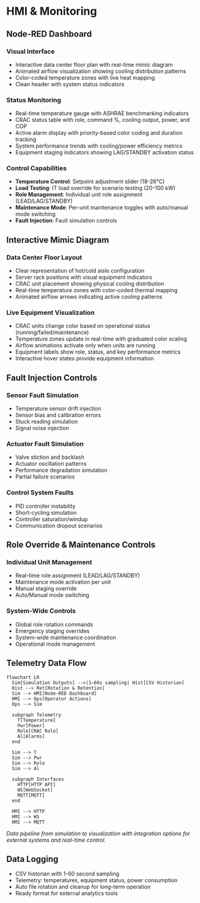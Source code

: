 # HMI & Monitoring

## Node-RED Dashboard

### Visual Interface
- Interactive data center floor plan with real-time mimic diagram
- Animated airflow visualization showing cooling distribution patterns
- Color-coded temperature zones with live heat mapping
- Clean header with system status indicators

### Status Monitoring
- Real-time temperature gauge with ASHRAE benchmarking indicators
- CRAC status table with role, command %, cooling output, power, and COP
- Active alarm display with priority-based color coding and duration tracking
- System performance trends with cooling/power efficiency metrics
- Equipment staging indicators showing LAG/STANDBY activation status

### Control Capabilities
- **Temperature Control**: Setpoint adjustment slider (18-26°C)
- **Load Testing**: IT load override for scenario testing (20-100 kW)
- **Role Management**: Individual unit role assignment (LEAD/LAG/STANDBY)
- **Maintenance Mode**: Per-unit maintenance toggles with auto/manual mode switching
- **Fault Injection**: Fault simulation controls

## Interactive Mimic Diagram

### Data Center Floor Layout
- Clear representation of hot/cold aisle configuration
- Server rack positions with visual equipment indicators
- CRAC unit placement showing physical cooling distribution
- Real-time temperature zones with color-coded thermal mapping
- Animated airflow arrows indicating active cooling patterns

### Live Equipment Visualization
- CRAC units change color based on operational status (running/failed/maintenance)
- Temperature zones update in real-time with graduated color scaling
- Airflow animations activate only when units are running
- Equipment labels show role, status, and key performance metrics
- Interactive hover states provide equipment information

## Fault Injection Controls

### Sensor Fault Simulation
- Temperature sensor drift injection
- Sensor bias and calibration errors
- Stuck reading simulation
- Signal noise injection

### Actuator Fault Simulation
- Valve stiction and backlash
- Actuator oscillation patterns
- Performance degradation simulation
- Partial failure scenarios

### Control System Faults
- PID controller instability
- Short-cycling simulation
- Controller saturation/windup
- Communication dropout scenarios

## Role Override & Maintenance Controls

### Individual Unit Management
- Real-time role assignment (LEAD/LAG/STANDBY)
- Maintenance mode activation per unit
- Manual staging override
- Auto/Manual mode switching

### System-Wide Controls
- Global role rotation commands
- Emergency staging overrides
- System-wide maintenance coordination
- Operational mode management

## Telemetry Data Flow

```mermaid
flowchart LR
  Sim[Simulation Outputs] -->|1–60s sampling| Hist[CSV Historian]
  Hist --> Ret[Rotation & Retention]
  Sim --> HMI[Node-RED Dashboard]
  HMI --> Ops[Operator Actions]
  Ops --> Sim
  
  subgraph Telemetry
    T[Temperature]
    Pwr[Power]
    Role[CRAC Role]
    Al[Alarms]
  end
  
  Sim --> T
  Sim --> Pwr  
  Sim --> Role
  Sim --> Al
  
  subgraph Interfaces
    HTTP[HTTP API]
    WS[WebSocket]
    MQTT[MQTT]
  end
  
  HMI --> HTTP
  HMI --> WS
  HMI --> MQTT
```

*Data pipeline from simulation to visualization with integration options for external systems and real-time control.*

## Data Logging
- CSV historian with 1-60 second sampling
- Telemetry: temperatures, equipment status, power consumption
- Auto file rotation and cleanup for long-term operation
- Ready format for external analytics tools
